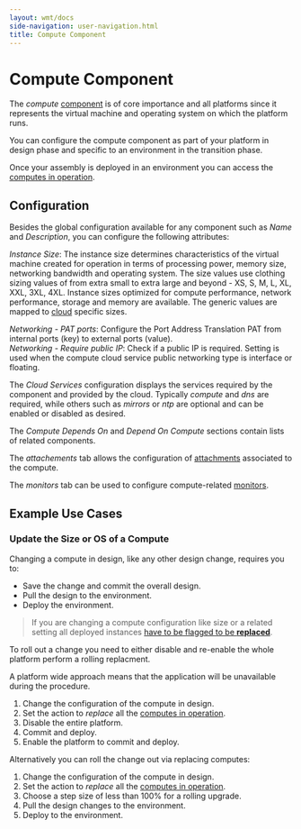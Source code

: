 ```yaml
---
layout: wmt/docs
side-navigation: user-navigation.html
title: Compute Component
---
```


# Compute Component

The _compute_ [component](./components.html) is of core importance and all platforms since it
represents the virtual machine and operating system on which the platform runs.

You can configure the compute component as part of your platform in design phase and specific to an environment in the
transition phase.

Once your assembly is deployed in an environment you can access the [computes in operation](../operation/compute.html).

## Configuration

Besides the global configuration available for any component such as _Name_ and _Description_, you can configure the
following attributes:

_Instance Size_: The instance size determines characteristics of the virtual machine created for operation in terms of
processing power, memory size, networking bandwidth and operating system. The size values use clothing sizing values
of from extra small to extra large and beyond - XS, S, M, L, XL, XXL, 3XL, 4XL. Instance sizes optimized for compute
performance, network performance, storage and memory are available. The generic values are mapped to
[cloud](../account/clouds.html) specific sizes.

_Networking - PAT ports_: Configure the Port Address Translation PAT from internal ports (key) to external ports
(value). <br/>
_Networking - Require public IP_: Check if a public IP is required. Setting is used when the compute cloud service
public networking type is interface or floating.<br/>

The _Cloud Services_ configuration displays the services required by the component and provided by the cloud. Typically
_compute_ and _dns_ are required, while others such as _mirrors_ or _ntp_ are optional and can be enabled or disabled
as desired.

The _Compute Depends On_ and _Depend On Compute_ sections contain lists of related components.

The _attachements_ tab allows the configuration of [attachments](./attachments.html) associated to the compute.

The _monitors_ tab can be used to configure compute-related [monitors](../operation/monitors.html).


## Example Use Cases

### Update the Size or OS of a Compute

Changing a compute in design, like any other design change, requires you to:

- Save the change and commit the overall design.
- Pull the design to the environment.
- Deploy the environment.

> <i class="fa fa-exclamation fa-5x orange"></i> If you are changing a compute configuration like size or a related
setting all deployed instances [have to be flagged to be __replaced__](../operation/compute.html).

To roll out a change you need to either disable and re-enable the whole platform perform a rolling replacment.

A platform wide approach means that the application will be unavailable during the procedure.

1. Change the configuration of the compute in design.
2. Set the action to  _replace_ all the [computes in operation](../operation/compute.html).
3. Disable the entire platform.
4. Commit and deploy.
5. Enable the platform to commit and deploy.

Alternatively you can roll the change out via replacing computes:

1. Change the configuration of the compute in design.
2. Set the action to  _replace_ all the [computes in operation](../operation/compute.html).
3. Choose a step size of less than 100% for a rolling upgrade.
4. Pull the design changes to the environment.
5. Deploy to the environment.
